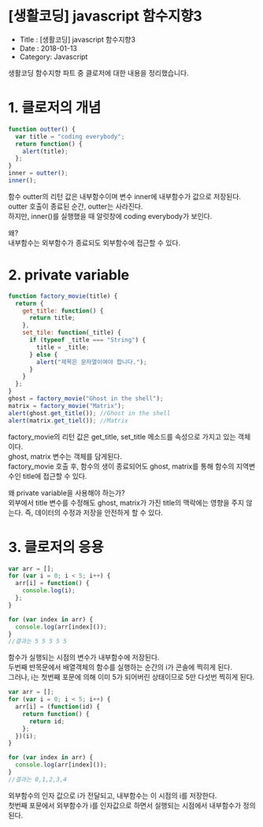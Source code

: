 # [생활코딩] javascript 함수지향3

- Title : [생활코딩] javascript 함수지향3
- Date : 2018-01-13
- Category: Javascript

생활코딩 함수지향 파트 중 클로저에 대한 내용을 정리했습니다.

# 1. 클로저의 개념

```javascript
function outter() {
  var title = "coding everybody";
  return function() {
    alert(title);
  };
}
inner = outter();
inner();
```

함수 outter의 리턴 값은 내부함수이며 변수 inner에 내부함수가 값으로 저장된다.  
outter 호출이 종료된 순간, outter는 사라진다.  
하지만, inner()를 실행했을 때 알럿창에 coding everybody가 보인다.

왜?  
<span class="clr-note">내부함수는 외부함수가 종료되도 외부함수에 접근할 수 있다.</span>

# 2. private variable

```javascript
function factory_movie(title) {
  return {
    get_title: function() {
      return title;
    },
    set_tile: function(_title) {
      if (typeof _title === "String") {
        title = _title;
      } else {
        alert("제목은 문자열이여야 합니다.");
      }
    }
  };
}
ghost = factory_movie("Ghost in the shell");
matrix = factory_movie("Matrix");
alert(ghost.get_title()); //Ghost in the shell
alert(matrix.get_tiel()); //Matrix
```

factory_movie의 리턴 값은 get_title, set_title 메소드를 속성으로 가지고 있는 객체이다.  
ghost, matrix 변수는 객체를 담게된다.  
factory_movie 호출 후, 함수의 생이 종료되어도 ghost, matrix를 통해 함수의 지역변수인 title에 접근할 수 있다.

왜 private variable을 사용해야 하는가?  
<span class="clr-note">외부에서 title 변수를 수정해도 ghost, matrix가 가진 title의 맥락에는 영향을 주지 않는다. 즉, 데이터의 수정과 저장을 안전하게 할 수 있다.</span>

# 3. 클로저의 응용

```javascript
var arr = [];
for (var i = 0; i < 5; i++) {
  arr[i] = function() {
    console.log(i);
  };
}

for (var index in arr) {
  console.log(arr[index]());
}
//결과는 5 5 5 5 5
```

함수가 실행되는 시점의 변수가 내부함수에 저장된다.  
두번째 반목문에서 배열객체의 함수를 실행하는 순간의 i가 콘솔에 찍히게 된다.  
그러나, i는 첫번째 포문에 의해 이미 5가 되어버린 상태이므로 5만 다섯번 찍히게 된다.

```javascript
var arr = [];
for (var i = 0; i < 5; i++) {
  arr[i] = (function(id) {
    return function() {
      return id;
    };
  })(i);
}

for (var index in arr) {
  console.log(arr[index]());
}
//결과는 0,1,2,3,4
```

외부함수의 인자 값으로 i가 전달되고, 내부함수는 이 시점의 i를 저장한다.  
첫번째 포문에서 외부함수가 i를 인자값으로 하면서 실행되는 시점에서 내부함수가 정의된다.
